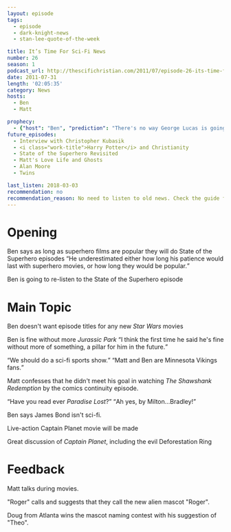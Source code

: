 ```yaml
---
layout: episode
tags:
  - episode
  - dark-knight-news 
  - stan-lee-quote-of-the-week

title: It’s Time For Sci-Fi News
number: 26
season: 1
podcast_url: http://thescifichristian.com/2011/07/episode-26-its-time-for-sci-fi-news/
date: 2011-07-31
length: '02:05:35'
category: News
hosts:
  - Ben
  - Matt

prophecy: 
  - {"host": "Ben", "prediction": "There's no way George Lucas is going to let someone else direct a <i class='work-title'>Star Wars</i> movie.", "veracity": false, "comments": "Lucas sold <i class='work-title'>Star Wars</i> to Disney a little over a year later."}
future_episodes: 
  - Interview with Christopher Kubasik
  - <i class="work-title">Harry Potter</i> and Christianity
  - State of the Superhero Revisited
  - Matt's Love Life and Ghosts
  - Alan Moore
  - Twins 

last_listen: 2018-03-03
recommendation: no
recommendation_reason: No need to listen to old news. Check the guide for what's interesting in hindsight.
---
```

# Opening
Ben says as long as superhero films are popular they will do State of the Superhero episodes <q class="archivist inline">He underestimated either how long his patience would last with superhero movies, or how long they would be popular.</q>

Ben is going to re-listen to the State of the Superhero episode



# Main Topic

Ben doesn't want episode titles for any new <i class="work-title">Star Wars</i> movies

Ben is fine without more <i class="work-title">Jurassic Park</i> <q class="archivist inline">I think the first time he said he's fine without more of something, a pillar for him in the future.</q>

<div class="quote">
  <q class="matt">We should do a sci-fi sports show.</q>
  <q class="archivist">Matt and Ben are Minnesota Vikings fans.</q>
</div>

Matt confesses that he didn't meet his goal in watching <i class="work-title">The Shawshank Redemption</i> by the comics continuity episode.

<div class="quote">
  <q class="ben">Have you read ever <i class="work-title">Paradise Lost</i>?</q>
  <q class="matt">Ah yes, by Milton...Bradley!</q>
</div>

Ben says James Bond isn't sci-fi.

Live-action Captain Planet movie will be made

Great discussion of <i class="work-title">Captain Planet</i>, including the evil Deforestation Ring



# Feedback
Matt talks during movies.

"Roger" calls and suggests that they call the new alien mascot "Roger".

Doug from Atlanta wins the mascot naming contest with his suggestion of "Theo".